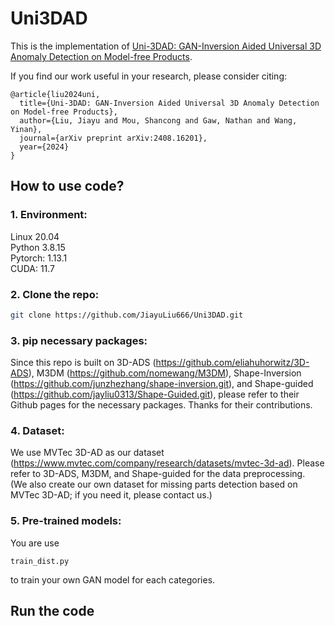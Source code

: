 # Uni3DAD
This is the implementation of [Uni-3DAD: GAN-Inversion Aided Universal 3D Anomaly Detection on Model-free Products](https://arxiv.org/abs/2408.16201).

If you find our work useful in your research, please consider citing: 
```
@article{liu2024uni,
  title={Uni-3DAD: GAN-Inversion Aided Universal 3D Anomaly Detection on Model-free Products},
  author={Liu, Jiayu and Mou, Shancong and Gaw, Nathan and Wang, Yinan},
  journal={arXiv preprint arXiv:2408.16201},
  year={2024}
}
```
## How to use code?
### 1. Environment: 
Linux 20.04 \
Python 3.8.15 \
Pytorch: 1.13.1 \
CUDA: 11.7 
 
### 2.  Clone the repo:
```bash
git clone https://github.com/JiayuLiu666/Uni3DAD.git
```

### 3. pip necessary packages: 
Since this repo is built on 3D-ADS (https://github.com/eliahuhorwitz/3D-ADS), M3DM (https://github.com/nomewang/M3DM), Shape-Inversion (https://github.com/junzhezhang/shape-inversion.git), and Shape-guided (https://github.com/jayliu0313/Shape-Guided.git), please refer to their Github pages for the necessary packages. Thanks for their contributions. 

### 4. Dataset: 
We use MVTec 3D-AD as our dataset (https://www.mvtec.com/company/research/datasets/mvtec-3d-ad). Please refer to 3D-ADS, M3DM, and Shape-guided for the data preprocessing. \
(We also create our own dataset for missing parts detection based on MVTec 3D-AD; if you need it, please contact us.)

### 5. Pre-trained models:
You are use
```
train_dist.py 
```
to train your own GAN model for each categories. 
## Run the code


